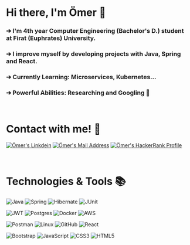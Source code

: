 # Hi there, I'm Ömer :wave:
 
### ➔ I'm 4th year Computer Engineering (Bachelor's D.) student at Firat (Euphrates) University.
### ➔ I improve myself by developing projects with Java, Spring and React.
### ➔ Currently Learning: Microservices, Kubernetes...
### ➔ Powerful Abilities: Researching and Googling :slightly_smiling_face:

<br>

# Contact with me! :handshake:
<a href="https://www.linkedin.com/in/oscngl/" target="_blank" rel="nofollow"><img alt="Ömer's Linkdein" src="https://img.shields.io/badge/LinkedIn-0077B5?style=for-the-badge&logo=linkedin&logoColor=white" /></a>
<a href="mailto:oscngl@gmail.com" target="_blank" rel="nofollow"><img alt="Ömer's Mail Address" src="https://img.shields.io/badge/Gmail-D14836?style=for-the-badge&logo=gmail&logoColor=white" /></a>
<a href="https://www.hackerrank.com/oscngl" target="_blank" rel="nofollow"><img alt="Ömer's HackerRank Profile" src="https://img.shields.io/badge/-Hackerrank-2EC866?style=for-the-badge&logo=HackerRank&logoColor=white" /></a>
  
<br>

# Technologies & Tools :books:
![Java](https://img.shields.io/badge/java-%23ED8B00.svg?style=for-the-badge&logo=java&logoColor=white)
![Spring](https://img.shields.io/badge/spring-%236DB33F.svg?style=for-the-badge&logo=spring&logoColor=white)
![Hibernate](https://img.shields.io/badge/Hibernate-59666C?style=for-the-badge&logo=Hibernate&logoColor=white)
![JUnit](https://img.shields.io/badge/Junit5-25A162?style=for-the-badge&logo=junit5&logoColor=white)

![JWT](https://img.shields.io/badge/JWT-000000?style=for-the-badge&logo=JSON%20web%20tokens&logoColor=white)
![Postgres](https://img.shields.io/badge/postgres-%23316192.svg?style=for-the-badge&logo=postgresql&logoColor=white)
![Docker](https://img.shields.io/badge/docker-%230db7ed.svg?style=for-the-badge&logo=docker&logoColor=white)
![AWS](https://img.shields.io/badge/AWS-%23FF9900.svg?style=for-the-badge&logo=amazon-aws&logoColor=white)


![Postman](https://img.shields.io/badge/Postman-FF6C37?style=for-the-badge&logo=postman&logoColor=white)
![Linux](https://img.shields.io/badge/Linux-FCC624?style=for-the-badge&logo=linux&logoColor=black)
![GitHub](https://img.shields.io/badge/github-%23121011.svg?style=for-the-badge&logo=github&logoColor=white)
![React](https://img.shields.io/badge/react-%2320232a.svg?style=for-the-badge&logo=react&logoColor=%2361DAFB)


![Bootstrap](https://img.shields.io/badge/bootstrap-%23563D7C.svg?style=for-the-badge&logo=bootstrap&logoColor=white)
![JavaScript](https://img.shields.io/badge/javascript-%23323330.svg?style=for-the-badge&logo=javascript&logoColor=%23F7DF1E)
![CSS3](https://img.shields.io/badge/css3-%231572B6.svg?style=for-the-badge&logo=css3&logoColor=white)
![HTML5](https://img.shields.io/badge/html5-%23E34F26.svg?style=for-the-badge&logo=html5&logoColor=white)

<!--
<p align="center"> <img src="https://github-readme-stats.vercel.app/api/top-langs/?username=oscngl"/> </p>
<p align="center"> <img src="https://github-readme-stats.vercel.app/api?username=oscngl"/> </p>
<p align="center"> <img src="https://github-readme-streak-stats.herokuapp.com/?user=oscngl"/> </p>
-->

